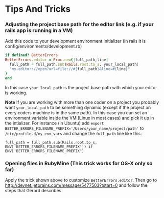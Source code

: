 # Tips And Tricks

### Adjusting the project base path for the editor link (e.g. if your rails app is running in a VM)

Add this code to your development environment initializer (in rails it is config/environments/development.rb)
```ruby
if defined? BetterErrors
BetterErrors.editor = Proc.new{|full_path,line|
  full_path = full_path.sub(Rails.root.to_s, your_local_path)
  "my-editor://open?url=file://#{full_path}&line=#{line}"
}
end
```
In this case ```your_local_path``` is the project base path with which your editor is working.

**Note** If you are working with more than one coder on a project you probably want ```your_local_path``` to be something dynamic (except if the project on every coders machine is in the same path).
In this case you can set an environment variable inside the VM (Linux in most cases) and pick it up in the intializer.
For instance (in Ubuntu) add ```export BETTER_ERRORS_FILENAME_PREFIX='/Users/your_name/project/path'``` to ```/etc/profile.d/my_env_vars``` and change the ```full_path``` line like this:
```
full_path = full_path.sub(Rails.root.to_s, ENV['BETTER_ERRORS_FILENAME_PREFIX']) if ENV['BETTER_ERRORS_FILENAME_PREFIX']
```

### Opening files in RubyMine (This trick works for OS-X only so far)
Apply the trick shown above to customize ```BetterErrors.editor```.
Then go to http://devnet.jetbrains.com/message/5477503?tstart=0 and follow the steps that Gerard describes.
